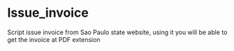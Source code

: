 # Issue_invoice
Script issue invoice from Sao Paulo state website, using it you will be able to get the invoice at PDF extension
